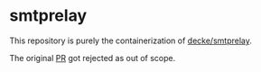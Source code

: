 # smtprelay

This repository is purely the containerization of [decke/smtprelay](https://github.com/decke/smtprelay).

The original [PR](https://github.com/decke/smtprelay/pull/50) got rejected as out of scope.
